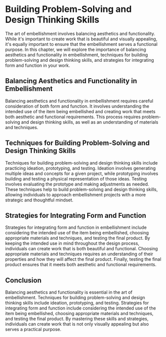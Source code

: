 Building Problem-Solving and Design Thinking Skills
======================================================================================================

The art of embellishment involves balancing aesthetics and functionality. While it's important to create work that is beautiful and visually appealing, it's equally important to ensure that the embellishment serves a functional purpose. In this chapter, we will explore the importance of balancing aesthetics and functionality in embellishment, techniques for building problem-solving and design thinking skills, and strategies for integrating form and function in your work.

Balancing Aesthetics and Functionality in Embellishment
-------------------------------------------------------

Balancing aesthetics and functionality in embellishment requires careful consideration of both form and function. It involves understanding the intended use of the item being embellished and creating work that meets both aesthetic and functional requirements. This process requires problem-solving and design thinking skills, as well as an understanding of materials and techniques.

Techniques for Building Problem-Solving and Design Thinking Skills
------------------------------------------------------------------

Techniques for building problem-solving and design thinking skills include practicing ideation, prototyping, and testing. Ideation involves generating multiple ideas and concepts for a given project, while prototyping involves building and testing a physical representation of those ideas. Testing involves evaluating the prototype and making adjustments as needed. These techniques help to build problem-solving and design thinking skills, allowing individuals to approach embellishment projects with a more strategic and thoughtful mindset.

Strategies for Integrating Form and Function
--------------------------------------------

Strategies for integrating form and function in embellishment include considering the intended use of the item being embellished, choosing appropriate materials and techniques, and testing the final product. By keeping the intended use in mind throughout the design process, individuals can create work that is both beautiful and functional. Choosing appropriate materials and techniques requires an understanding of their properties and how they will affect the final product. Finally, testing the final product ensures that it meets both aesthetic and functional requirements.

Conclusion
----------

Balancing aesthetics and functionality is essential in the art of embellishment. Techniques for building problem-solving and design thinking skills include ideation, prototyping, and testing. Strategies for integrating form and function include considering the intended use of the item being embellished, choosing appropriate materials and techniques, and testing the final product. By mastering these skills and strategies, individuals can create work that is not only visually appealing but also serves a practical purpose.
